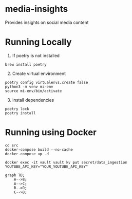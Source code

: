 # media-insights
Provides insights on social media content

# Running Locally

1. If poetry is not installed
```
brew install poetry
```
2. Create virtual environment
```
poetry config virtualenvs.create false
python3 -m venv mi-env
source mi-env/bin/activate
```
3. Install dependencies
```
poetry lock
poetry install
```

# Running using Docker
```
cd src
docker-compose build --no-cache
docker-compose up -d
```

```
docker exec -it vault vault kv put secret/data_ingestion YOUTUBE_API_KEY="YOUR_YOUTUBE_API_KEY"
```

```mermaid
graph TD;
    A-->B;
    A-->C;
    B-->D;
    C-->D;
```